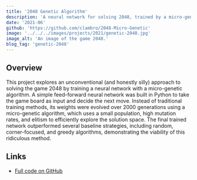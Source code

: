 ```yaml
---
title: '2048 Genetic Algorithm'
description: 'A neural network for solving 2048, trained by a micro-genetic algorithm.'
date: '2021-06'
github: 'https://github.com/clambro/2048-Micro-Genetic'
image: '../../../images/projects/2021/genetic-2048.jpg'
image_alt: 'An image of the game 2048.'
blog_tag: 'genetic-2048'
---
```


## Overview

This project explores an unconventional (and honestly silly) approach to solving the game 2048 by training a neural network with a micro-genetic algorithm. A simple feed-forward neural network was built in Python to take the game board as input and decide the next move. Instead of traditional training methods, its weights were evolved over 2000 generations using a micro-genetic algorithm, which uses a small population, high mutation rates, and elitism to efficiently explore the solution space. The final trained network outperformed several baseline strategies, including random, corner-focused, and greedy algorithms, demonstrating the viability of this ridiculous method.

## Links

- [Full code on GitHub](https://github.com/clambro/2048-Micro-Genetic)

